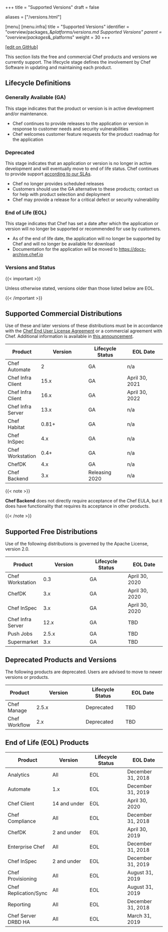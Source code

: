 +++
title = "Supported Versions"
draft = false

aliases = ["/versions.html"]

[menu]
  [menu.infra]
    title = "Supported Versions"
    identifier = "overview/packages_&_platforms/versions.md Supported Versions"
    parent = "overview/packages_&_platforms"
    weight = 30
+++

[\[edit on GitHub\]](https://github.com/chef/chef-web-docs/blob/master/content/versions.md)

This section lists the free and commercial Chef products and versions we
currently support. The lifecycle stage defines the involvement by Chef
Software in updating and maintaining each product.

## Lifecycle Definitions

### Generally Available (GA)

This stage indicates that the product or version is in active
development and/or maintenance.

-   Chef continues to provide releases to the application or version in
    response to customer needs and security vulnerabilities
-   Chef welcomes customer feature requests for the product roadmap for
    the application

### Deprecated

This stage indicates that an application or version is no longer in
active development and will eventually move to end of life status. Chef
continues to provide support [according to our
SLAs](https://www.chef.io/service-level-agreement/).

-   Chef no longer provides scheduled releases
-   Customers should use the GA alternative to these products; contact
    us for help with product selection and deployment
-   Chef may provide a release for a critical defect or security
    vulnerability

### End of Life (EOL)

This stage indicates that Chef has set a date after which the
application or version will no longer be supported or recommended for
use by customers.

-   As of the end of life date, the application will no longer be
    supported by Chef and will no longer be available for download
-   Documentation for the application will be moved to
    <https://docs-archive.chef.io>

### Versions and Status

{{< important >}}

Unless otherwise stated, versions older than those listed below are EOL.

{{< /important >}}

## Supported Commercial Distributions

Use of these and later versions of these distributions must be in
accordance with the [Chef End User License
Agreement](https://www.chef.io/end-user-license-agreement/) or a
commercial agreement with Chef. Additional information is available in
[this
announcement](https://blog.chef.io/2019/04/02/chef-software-announces-the-enterprise-automation-stack/).

<table>
<colgroup>
<col style="width: 18%" />
<col style="width: 31%" />
<col style="width: 25%" />
<col style="width: 25%" />
</colgroup>
<thead>
<tr class="header">
<th>Product</th>
<th>Version</th>
<th>Lifecycle Status</th>
<th>EOL Date</th>
</tr>
</thead>
<tbody>
<tr class="odd">
<td>Chef Automate</td>
<td>2</td>
<td>GA</td>
<td>n/a</td>
</tr>
<tr class="even">
<td>Chef Infra Client</td>
<td>15.x</td>
<td>GA</td>
<td>April 30, 2021</td>
</tr>
<tr class="odd">
<td>Chef Infra Client</td>
<td>16.x</td>
<td>GA</td>
<td>April 30, 2022</td>
</tr>
<tr class="even">
<td>Chef Infra Server</td>
<td>13.x</td>
<td>GA</td>
<td>n/a</td>
</tr>
<tr class="odd">
<td>Chef Habitat</td>
<td>0.81+</td>
<td>GA</td>
<td>n/a</td>
</tr>
<tr class="even">
<td>Chef InSpec</td>
<td>4.x</td>
<td>GA</td>
<td>n/a</td>
</tr>
<tr class="odd">
<td>Chef Workstation</td>
<td>0.4+</td>
<td>GA</td>
<td>n/a</td>
</tr>
<tr class="even">
<td>ChefDK</td>
<td>4.x</td>
<td>GA</td>
<td>n/a</td>
</tr>
<tr class="odd">
<td>Chef Backend</td>
<td>3.x</td>
<td>Releasing 2020</td>
<td>n/a</td>
</tr>
</tbody>
</table>

{{< note >}}

**Chef Backend** does not directly require acceptance of the Chef
EULA, but it does have functionality that requires its acceptance in other
products.

{{< /note >}}

## Supported Free Distributions

Use of the following distributions is governed by the Apache License,
version 2.0.

<table>
<colgroup>
<col style="width: 18%" />
<col style="width: 31%" />
<col style="width: 25%" />
<col style="width: 25%" />
</colgroup>
<thead>
<tr class="header">
<th>Product</th>
<th>Version</th>
<th>Lifecycle Status</th>
<th>EOL Date</th>
</tr>
</thead>
<tbody>
<tr class="odd">
<td>Chef Workstation</td>
<td>0.3</td>
<td>GA</td>
<td>April 30, 2020</td>
</tr>
<tr class="even">
<td>ChefDK</td>
<td>3.x</td>
<td>GA</td>
<td>April 30, 2020</td>
</tr>
<tr class="odd">
<td>Chef InSpec</td>
<td>3.x</td>
<td>GA</td>
<td>April 30, 2020</td>
</tr>
<tr class="even">
<td>Chef Infra Server</td>
<td>12.x</td>
<td>GA</td>
<td>TBD</td>
</tr>
<tr class="odd">
<td>Push Jobs</td>
<td>2.5.x</td>
<td>GA</td>
<td>TBD</td>
</tr>
<tr class="even">
<td>Supermarket</td>
<td>3.x</td>
<td>GA</td>
<td>TBD</td>
</tr>
</tbody>
</table>

## Deprecated Products and Versions

The following products are deprecated. Users are advised to move to
newer versions or products.

<table>
<colgroup>
<col style="width: 18%" />
<col style="width: 31%" />
<col style="width: 25%" />
<col style="width: 25%" />
</colgroup>
<thead>
<tr class="header">
<th>Product</th>
<th>Version</th>
<th>Lifecycle Status</th>
<th>EOL Date</th>
</tr>
</thead>
<tbody>
<tr class="odd">
<td>Chef Manage</td>
<td>2.5.x</td>
<td>Deprecated</td>
<td>TBD</td>
</tr>
<tr class="even">
<td>Chef Workflow</td>
<td>2.x</td>
<td>Deprecated</td>
<td>TBD</td>
</tr>
</tbody>
</table>

## End of Life (EOL) Products

<table>
<colgroup>
<col style="width: 25%" />
<col style="width: 25%" />
<col style="width: 25%" />
<col style="width: 25%" />
</colgroup>
<thead>
<tr class="header">
<th>Product</th>
<th>Version</th>
<th>Lifecycle Status</th>
<th>EOL Date</th>
</tr>
</thead>
<tbody>
<tr class="odd">
<td>Analytics</td>
<td>All</td>
<td>EOL</td>
<td>December 31, 2018</td>
</tr>
<tr class="even">
<td>Automate</td>
<td>1.x</td>
<td>EOL</td>
<td>December 31, 2019</td>
</tr>
<tr class="odd">
<td>Chef Client</td>
<td>14 and under</td>
<td>EOL</td>
<td>April 30, 2020</td>
</tr>
<tr class="even">
<td>Chef Compliance</td>
<td>All</td>
<td>EOL</td>
<td>December 31, 2018</td>
</tr>
<tr class="odd">
<td>ChefDK</td>
<td>2 and under</td>
<td>EOL</td>
<td>April 30, 2019</td>
</tr>
<tr class="even">
<td>Enterprise Chef</td>
<td>All</td>
<td>EOL</td>
<td>December 31, 2018</td>
</tr>
<tr class="odd">
<td>Chef InSpec</td>
<td>2 and under</td>
<td>EOL</td>
<td>December 31, 2019</td>
</tr>
<tr class="even">
<td>Chef Provisioning</td>
<td>All</td>
<td>EOL</td>
<td>August 31, 2019</td>
</tr>
<tr class="odd">
<td>Chef Replication/Sync</td>
<td>All</td>
<td>EOL</td>
<td>August 31, 2019</td>
</tr>
<tr class="even">
<td>Reporting</td>
<td>All</td>
<td>EOL</td>
<td>December 31, 2018</td>
</tr>
<tr class="odd">
<td>Chef Server DRBD HA</td>
<td>All</td>
<td>EOL</td>
<td>March 31, 2019</td>
</tr>
</tbody>
</table>
